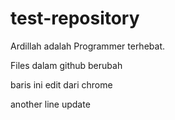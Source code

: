 # test-repository
Ardillah adalah Programmer terhebat. 

Files dalam github berubah

baris ini edit dari chrome

another line update


